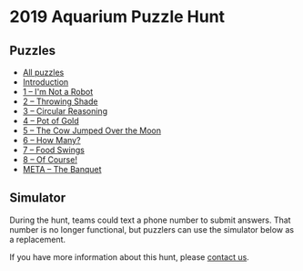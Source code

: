 # 2019 Aquarium Puzzle Hunt

## Puzzles

- [All puzzles](all.pdf)
- [Introduction](0.pdf)
- [1 – I'm Not a Robot](1.pdf)
- [2 – Throwing Shade](2.pdf)
- [3 – Circular Reasoning](3.pdf)
- [4 – Pot of Gold](4.pdf)
- [5 – The Cow Jumped Over the Moon](5.pdf)
- [6 – How Many?](6.pdf)
- [7 – Food Swings](7.pdf)
- [8 – Of Course!](8.pdf)
- [META – The Banquet](meta.pdf)

## Simulator

During the hunt, teams could text a phone number to submit answers. That number is no longer functional, but puzzlers can use the simulator below as a replacement.

<div id="simulator"></div>

<!-- ## Contributors -->

If you have more information about this hunt, please [contact us](/contact.html).

<script src="server.js"></script>
<script src="/aquarium/Simulator.js" type="module"></script>
